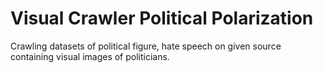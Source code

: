 # Visual Crawler Political Polarization
Crawling datasets of political figure, hate speech on given source containing visual images of politicians.
